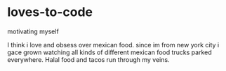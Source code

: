 # loves-to-code


motivating myself



I think i love and obsess over mexican food. since im from new york city i gace grown watching all kinds of different mexican food trucks parked everywhere. Halal food and tacos run through  my veins.
